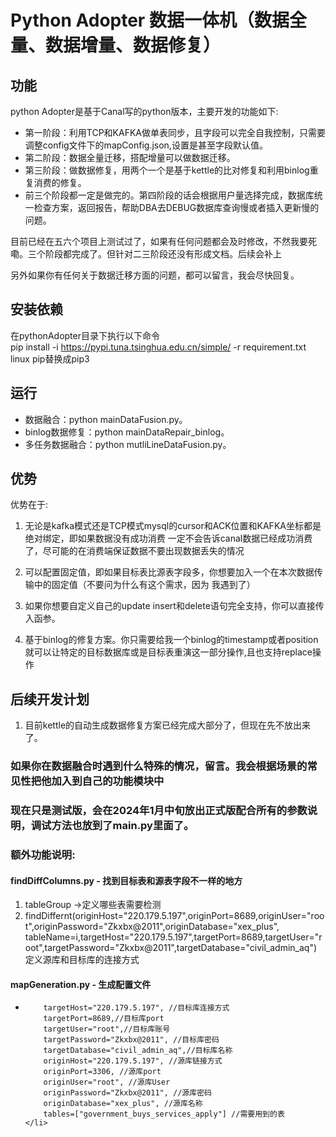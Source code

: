 ﻿# Python Adopter 数据一体机（数据全量、数据增量、数据修复）

## 功能
python Adopter是基于Canal写的python版本，主要开发的功能如下:
<ul>
    <li>第一阶段：利用TCP和KAFKA做单表同步，且字段可以完全自我控制，只需要调整config文件下的mapConfig.json,设置是甚至字段默认值。</li>
    <li>第二阶段：数据全量迁移，搭配增量可以做数据迁移。</li>
    <li>第三阶段：做数据修复，用两个一个是基于kettle的比对修复和利用binlog重复消费的修复。</li>
    <li>前三个阶段都一定是做完的。第四阶段的话会根据用户量选择完成，数据库统一检查方案，返回报告，帮助DBA去DEBUG数据库查询慢或者插入更新慢的问题。</li>
</ul>
<p>
目前已经在五六个项目上测试过了，如果有任何问题都会及时修改，不然我要死嘞。三个阶段都完成了。但针对二三阶段还没有形成文档。后续会补上
</p>
<p>
另外如果你有任何关于数据迁移方面的问题，都可以留言，我会尽快回复。
</p>

## 安装依赖
在pythonAdopter目录下执行以下命令<br/>
pip install -i https://pypi.tuna.tsinghua.edu.cn/simple/ -r requirement.txt<br/>
linux pip替换成pip3
## 运行
<ul>
    <li>数据融合：python mainDataFusion.py。</li>
    <li>binlog数据修复：python mainDataRepair_binlog。</li>
    <li>多任务数据融合：python mutliLineDataFusion.py。</li>
</ul>


## 优势

优势在于:
<ol>
    <li>
        <p>无论是kafka模式还是TCP模式mysql的cursor和ACK位置和KAFKA坐标都是绝对绑定，即如果数据没有成功消费
    一定不会告诉canal数据已经成功消费了，尽可能的在消费端保证数据不要出现数据丢失的情况</p>
    </li>
    <li>
        <p>
            可以配置固定值，即如果目标表比源表字段多，你想要加入一个在本次数据传输中的固定值（不要问为什么有这个需求，因为
        我遇到了）
        </p>
    </li>
    <li>
        <p>如果你想要自定义自己的update insert和delete语句完全支持，你可以直接传入函参。</p>
    </li>
    <li>
            <p>基于binlog的修复方案。你只需要给我一个binlog的timestamp或者position就可以让特定的目标数据库或是目标表重演这一部分操作,且也支持replace操作
            </p>
    </li>
</ol>

## 后续开发计划

<ol>
    <li>
    目前kettle的自动生成数据修复方案已经完成大部分了，但现在先不放出来了。
    </li>
</ol>

### 如果你在数据融合时遇到什么特殊的情况，留言。我会根据场景的常见性把他加入到自己的功能模块中

### 现在只是测试版，会在2024年1月中旬放出正式版配合所有的参数说明，调试方法也放到了main.py里面了。
### 额外功能说明:
#### findDiffColumns.py - 找到目标表和源表字段不一样的地方
<ol>
    <li>
    tableGroup ->定义哪些表需要检测
    </li>
    <li>
findDiffernt(originHost="220.179.5.197",originPort=8689,originUser="root",originPassword="Zkxbx@2011",originDatabase="xex_plus",
                 tableName=i,targetHost="220.179.5.197",targetPort=8689,targetUser="root",targetPassword="Zkxbx@2011",targetDatabase="civil_admin_aq")
    定义源库和目标库的连接方式
    </li>
</ol>

#### mapGeneration.py - 生成配置文件
<ul>
    <li>
        
        targetHost="220.179.5.197", //目标库连接方式
        targetPort=8689,//目标库port
        targetUser="root",//目标库账号
        targetPassword="Zkxbx@2011", //目标库密码
        targetDatabase="civil_admin_aq",//目标库名称
        originHost="220.179.5.197", //源库链接方式
        originPort=3306, //源库port
        originUser="root", //源库User
        originPassword="Zkxbx@2011", //源库密码
        originDatabase="xex_plus", //源库名称
        tables=["government_buys_services_apply"] //需要用到的表
    </li>
</ul>
